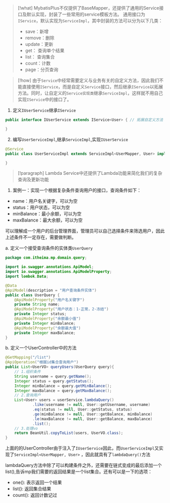 
> [!what] 
> MybatisPlus不仅提供了BaseMapper，还提供了通用的Service接口及默认实现，封装了一些常用的service模板方法。 通用接口为`IService`，默认实现为`ServiceImpl`，其中封装的方法可以分为以下几类：
> * save：新增
> * remove：删除
> * update：更新
> * get： 查询单个结果
> * list： 查询集合
> * count：计数
> * page：分页查询



> [!how] 
> 由于`Service`中经常需要定义与业务有关的自定义方法，因此我们不能直接使用`IService`，而是自定义`Service`接口，然后继承`IService`以拓展方法。同时，让自定义的`Service实现类`继承`ServiceImpl`，这样就不用自己实现`IService`中的接口了。

1. 定义`IUserService`继承`IService`
```java
public interface IUserService extends IService<User> { // 拓展自定义方法 

}

```

2. 编写`UserServiceImpl`,继承`ServiceImpl`,实现`IUserService`
```java
@Service 
public class UserServiceImpl extends ServiceImpl<UserMapper, User> implements IUserService {

}
```




> [!paragraph] Lambda
> Service中还提供了Lambda功能来简化我们的复杂查询及更新功能

1. 案例一：实现一个根据复杂条件查询用户的接口，查询条件如下：
- name：用户名关键字，可以为空
- status：用户状态，可以为空
- minBalance：最小余额，可以为空
- maxBalance：最大余额，可以为空
    
可以理解成一个用户的后台管理界面，管理员可以自己选择条件来筛选用户，因此上述条件不一定存在，需要做判断。

a. 定义一个接受查询条件的实体类`UserQuery`
```java
package com.itheima.mp.domain.query;

import io.swagger.annotations.ApiModel;
import io.swagger.annotations.ApiModelProperty;
import lombok.Data;

@Data
@ApiModel(description = "用户查询条件实体")
public class UserQuery {
    @ApiModelProperty("用户名关键字")
    private String name;
    @ApiModelProperty("用户状态：1-正常，2-冻结")
    private Integer status;
    @ApiModelProperty("余额最小值")
    private Integer minBalance;
    @ApiModelProperty("余额最大值")
    private Integer maxBalance;
}
```

b. 定义一个UserController中的方法

```java
@GetMapping("/list")
@ApiOperation("根据id集合查询用户")
public List<UserVO> queryUsers(UserQuery query){
    // 1.组织条件
    String username = query.getName();
    Integer status = query.getStatus();
    Integer minBalance = query.getMinBalance();
    Integer maxBalance = query.getMaxBalance();
    // 2.查询用户
    List<User> users = userService.lambdaQuery()
            .like(username != null, User::getUsername, username)
            .eq(status != null, User::getStatus, status)
            .ge(minBalance != null, User::getBalance, minBalance)
            .le(maxBalance != null, User::getBalance, maxBalance)
            .list();
    // 3.处理vo
    return BeanUtil.copyToList(users, UserVO.class);
}
```
上面的的UserController由于注入了`IUserService`因此，而`UserServiceImpl`又实现了`ServiceImpl<UserMapper, User>` ，因此就具有了`lambdaQuery()`方法

lambdaQuery方法中除了可以构建条件之外，还需要在链式变成的最后添加一个list(),告诉mp我们需要的返回结果是一个list集合。还有可以是一下的选项：
* one(): 表示返回一个结果
* list(): 返回集合结果
* count(): 返回计数记过